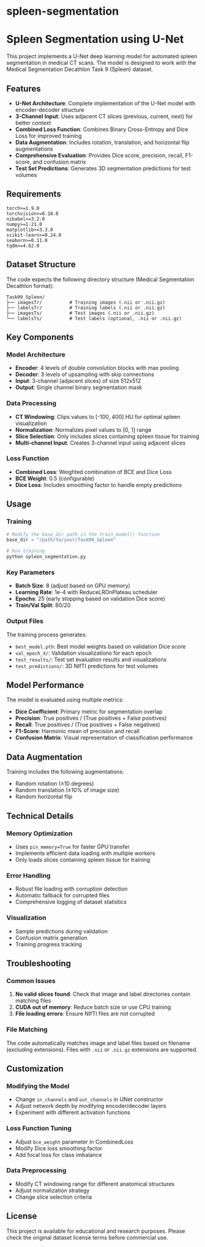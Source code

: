 # spleen-segmentation
# Spleen Segmentation using U-Net

This project implements a U-Net deep learning model for automated spleen segmentation in medical CT scans. The model is designed to work with the Medical Segmentation Decathlon Task 9 (Spleen) dataset.

## Features

- **U-Net Architecture**: Complete implementation of the U-Net model with encoder-decoder structure
- **3-Channel Input**: Uses adjacent CT slices (previous, current, next) for better context
- **Combined Loss Function**: Combines Binary Cross-Entropy and Dice Loss for improved training
- **Data Augmentation**: Includes rotation, translation, and horizontal flip augmentations
- **Comprehensive Evaluation**: Provides Dice score, precision, recall, F1-score, and confusion matrix
- **Test Set Predictions**: Generates 3D segmentation predictions for test volumes

## Requirements

```
torch>=1.9.0
torchvision>=0.10.0
nibabel>=3.2.0
numpy>=1.21.0
matplotlib>=3.3.0
scikit-learn>=0.24.0
seaborn>=0.11.0
tqdm>=4.62.0
```

## Dataset Structure

The code expects the following directory structure (Medical Segmentation Decathlon format):

```
Task09_Spleen/
├── imagesTr/          # Training images (.nii or .nii.gz)
├── labelsTr/          # Training labels (.nii or .nii.gz)
├── imagesTs/          # Test images (.nii or .nii.gz)
└── labelsTs/          # Test labels (optional, .nii or .nii.gz)
```

## Key Components

### Model Architecture
- **Encoder**: 4 levels of double convolution blocks with max pooling
- **Decoder**: 3 levels of upsampling with skip connections
- **Input**: 3-channel (adjacent slices) of size 512x512
- **Output**: Single channel binary segmentation mask

### Data Processing
- **CT Windowing**: Clips values to [-100, 400] HU for optimal spleen visualization
- **Normalization**: Normalizes pixel values to [0, 1] range
- **Slice Selection**: Only includes slices containing spleen tissue for training
- **Multi-channel Input**: Creates 3-channel input using adjacent slices

### Loss Function
- **Combined Loss**: Weighted combination of BCE and Dice Loss
- **BCE Weight**: 0.5 (configurable)
- **Dice Loss**: Includes smoothing factor to handle empty predictions

## Usage

### Training

```python
# Modify the base_dir path in the train_model() function
base_dir = "/path/to/your/Task09_Spleen"

# Run training
python spleen_segmentation.py
```

### Key Parameters

- **Batch Size**: 8 (adjust based on GPU memory)
- **Learning Rate**: 1e-4 with ReduceLROnPlateau scheduler
- **Epochs**: 25 (early stopping based on validation Dice score)
- **Train/Val Split**: 80/20

### Output Files

The training process generates:
- `best_model.pth`: Best model weights based on validation Dice score
- `val_epoch_X/`: Validation visualizations for each epoch
- `test_results/`: Test set evaluation results and visualizations
- `test_predictions/`: 3D NIfTI predictions for test volumes

## Model Performance

The model is evaluated using multiple metrics:
- **Dice Coefficient**: Primary metric for segmentation overlap
- **Precision**: True positives / (True positives + False positives)
- **Recall**: True positives / (True positives + False negatives)
- **F1-Score**: Harmonic mean of precision and recall
- **Confusion Matrix**: Visual representation of classification performance

## Data Augmentation

Training includes the following augmentations:
- Random rotation (±10 degrees)
- Random translation (±10% of image size)
- Random horizontal flip

## Technical Details

### Memory Optimization
- Uses `pin_memory=True` for faster GPU transfer
- Implements efficient data loading with multiple workers
- Only loads slices containing spleen tissue for training

### Error Handling
- Robust file loading with corruption detection
- Automatic fallback for corrupted files
- Comprehensive logging of dataset statistics

### Visualization
- Sample predictions during validation
- Confusion matrix generation
- Training progress tracking

## Troubleshooting

### Common Issues

1. **No valid slices found**: Check that image and label directories contain matching files
2. **CUDA out of memory**: Reduce batch size or use CPU training
3. **File loading errors**: Ensure NIfTI files are not corrupted

### File Matching
The code automatically matches image and label files based on filename (excluding extensions). Files with `.nii` or `.nii.gz` extensions are supported.

## Customization

### Modifying the Model
- Change `in_channels` and `out_channels` in UNet constructor
- Adjust network depth by modifying encoder/decoder layers
- Experiment with different activation functions

### Loss Function Tuning
- Adjust `bce_weight` parameter in CombinedLoss
- Modify Dice loss smoothing factor
- Add focal loss for class imbalance

### Data Preprocessing
- Modify CT windowing range for different anatomical structures
- Adjust normalization strategy
- Change slice selection criteria

## License

This project is available for educational and research purposes. Please check the original dataset license terms before commercial use.

